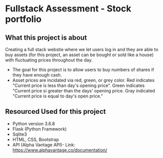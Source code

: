 # Fullstack Assessment - Stock portfolio

## What this project is about
Creating a full stack webstie where we let users log in and they are able to buy assets (for this project, an asset can be bought or sold like a house) with fluctuating prices throughout the day.

- The goal for this project is to allow users to buy numbers of shares if they have enough cash. 
- Asset prices are incidated via red, green, or grey color. Red indicates "Current price is less than day's opening price". 
  Green indicates "Current price si greater than the days' opening price.
  Gray indicated "Current price is equal to day's open price."
 

## Resourced Used for this project
 * Python version 3.6.8
 * Flask (Python Framework)
 * Sqlite3 
 * HTML, CSS, Bootstrap
 * API (Alpha Vantage API)- Link: https://www.alphavantage.co/documentation/
